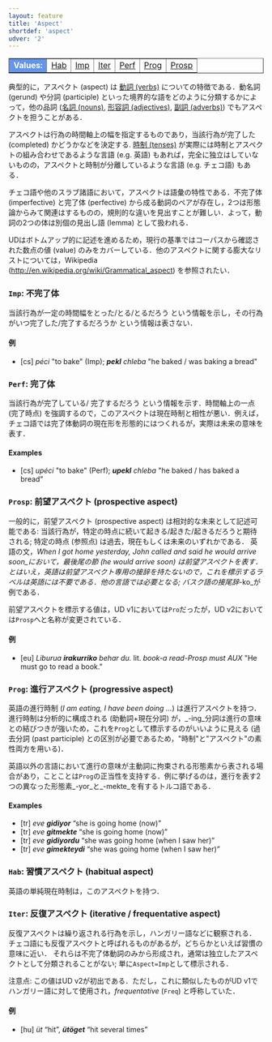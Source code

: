 ```yaml
---
layout: feature
title: 'Aspect'
shortdef: 'aspect'
udver: '2'
---
```


<table class="typeindex" border="1">
<tr>
  <td style="background-color:cornflowerblue;color:white"><strong>Values:</strong> </td>
  <td><a href="#Hab">Hab</a></td>
  <td><a href="#Imp">Imp</a></td>
  <td><a href="#Iter">Iter</a></td>
  <td><a href="#Perf">Perf</a></td>
  <td><a href="#Prog">Prog</a></td>
  <td><a href="#Prosp">Prosp</a></td>
</tr>
</table>

典型的に，アスペクト (aspect) は [動詞 (verbs)](u-pos/VERB) についての特徴である．動名詞 (gerund) や分詞 (participle) といった境界的な語をどのように分類するかによって，他の品詞 ([名詞 (nouns)](u-pos/NOUN), [形容詞 (adjectives)](u-pos/ADJ), [副詞 (adverbs)](u-pos/ADV)) でもアスペクトを担うことがある．

アスペクトは行為の時間軸上の幅を指定するものであり，当該行為が完了した (completed) かどうかなどを決定する. [時制 (tenses)](Tense) が実際には時制とアスペクトの組み合わせであるような言語 (e.g. 英語) もあれば，完全に独立はしていないものの，アスペクトと時制が分離しているような言語 (e.g. チェコ語) もある．

チェコ語や他のスラブ諸語において，アスペクトは語彙の特性である．不完了体 (imperfective) と完了体 (perfective) から成る動詞のペアが存在し，2つは形態論からみて関連はするものの，規則的な違いを見出すことが難しい．よって，動詞の2つの体は別個の見出し語 (lemma) として扱われる． 

UDはボトムアップ的に記述を進めるため，現行の基準ではコーパスから確認された数点の値 (value) のみをカバーしている．他のアスペクトに関する膨大なリストについては，Wikipedia (<http://en.wikipedia.org/wiki/Grammatical_aspect>) を参照されたい．

### <a name="Imp">`Imp`</a>: 不完了体

当該行為が一定の時間幅をとった/とる/とるだろう という情報を示し，その行為がいつ完了した/完了するだろうか という情報は表さない．

#### 例

* [cs] _péci_ "to bake" (Imp); _<b>pekl</b> chleba_ "he baked / was
  baking a bread"

### <a name="Perf">`Perf`</a>: 完了体

当該行為が完了している/ 完了するだろう という情報を示す．時間軸上の一点 (完了時点) を強調するので，このアスペクトは現在時制と相性が悪い．例えば，チェコ語では完了体動詞の現在形を形態的にはつくれるが，実際は未来の意味を表す．

#### Examples

* [cs] _upéci_ "to bake" (Perf); _<b>upekl</b> chleba_ "he baked / has
  baked a bread"

### <a name="Prosp">`Prosp`</a>: 前望アスペクト (prospective aspect)

一般的に，前望アスペクト (prospective aspect) は相対的な未来として記述可能である:
当該行為が，特定の時点に続いて起きる/起きた/起きるだろうと期待される; 特定の時点 (参照点) は過去，現在もしくは未来のいずれかである．
英語の文，_When I got home yesterday, John called and said he would arrive soon_において，最後尾の節 _(he would arrive soon)_ は前望アスペクトを表す．
とはいえ，英語は前望アスペクト専用の接辞を持たないので，これを標示するラベルは英語には不要である．他の言語では必要となる; バスク語の接尾辞_-ko_が例である．

前望アスペクトを標示する値は，UD v1においては`Pro`だったが，UD v2においては`Prosp`へと名称が変更されている．

#### 例

* [eu] _Liburua <b>irakurriko</b> behar du._ lit. _book-a read-Prosp must AUX_ "He must go to read a book."

### <a name="Prog">`Prog`</a>: 進行アスペクト (progressive aspect)

英語の進行時制  (_I am eating, I have been doing &hellip;_) は進行アスペクトを持つ．進行時制は分析的に構成される (助動詞+現在分詞) が，_-ing_分詞は進行の意味との結びつきが強いため，これを`Prog`として標示するのがいいように見える (過去分詞 (past participle) との区別が必要であるため，"時制"と"アスペクト"の素性両方を用いる)．

英語以外の言語において進行の意味が主動詞に拘束される形態素から表される場合があり，ことことは`Prog`の正当性を支持する．例に挙げるのは，進行を表す2つの異なった形態素_-yor_と_-mekte_を有するトルコ語である．

#### Examples

* [tr] _eve <b>gidiyor</b>_ “she is going home (now)”
* [tr] _eve <b>gitmekte</b>_ “she is going home (now)”
* [tr] _eve <b>gidiyordu</b>_ “she was going home (when I saw her)”
* [tr] _eve <b>gimekteydi</b>_ “she was going home (when I saw her)”

### <a name="Hab">`Hab`</a>: 習慣アスペクト (habitual aspect)

英語の単純現在時制は，このアスペクトを持つ．

### <a name="Iter">`Iter`</a>: 反復アスペクト (iterative / frequentative aspect)

反復アスペクトは繰り返される行為を示し，ハンガリー語などに観察される．
チェコ語にも反復アスペクトと呼ばれるものがあるが，どちらかといえば習慣の意味に近い．
それらは不完了体動詞のみから形成され，通常は独立したアスペクトとして分類されることがない; 単に`Aspect=Imp`として標示される．

注意点: この値はUD v2が初出である．ただし，これに類似したものがUD v1でハンガリー語に対して使用され，_frequentative_ (`Freq`) と呼称していた．

#### 例

* [hu] _üt_ “hit”, _<b>ütöget</b>_ “hit several times”
